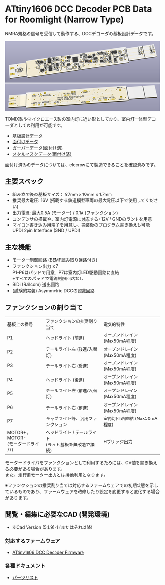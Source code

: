 # ATtiny1606 DCC Decoder PCB Data for Roomlight (Narrow Type)

NMRA規格の信号を受信して動作する、DCCデコーダの基板設計データです。

![PCB 3D Preview](image/m02f7ra-n-bottom.png)
![PCB 3D Preview](image/m02f7ra-n-top.png)

TOMIX製やマイクロエース製の室内灯に近い形としており、室内灯一体型デコーダとしての利用が可能です。

  * [基板設計データ](../RoomLightNarrow/KiCad)
  * [面付けデータ](../RoomLightNarrow/KiCad-Panelized)
  * [ガーバーデータ(面付け済)](../RoomLightNarrow/Gerber-Panelized)
  * [メタルマスクデータ(面付け済)](../RoomLightNarrow/Stencil-Panelized)
  
面付け済みのデータについては、elecrowにて製造できることを確認済みです。

## 主要スペック
  * 組み立て後の基板サイズ： 87mm x 10mm x 1.7mm
  * 推奨最大電圧: 16V (搭載する鉄道模型車両の最大電圧以下で使用してください)
  * 出力電流: 最大0.5A (モーター) / 0.1A (ファンクション)
  * コンデンサの搭載や、室内灯電源に対応する+12V / GNDのランドを用意
  * マイコン書き込み用端子を用意し、実装後のプログラム書き換えも可能<br>UPDI 2pin Interface (GND / UPDI)

## 主な機能
  * モーター制御回路 (BEMF読み取り回路付き)
  * ファンクション出力 x 7<br>P1-P6はパッドで用意、P7は室内灯LED駆動回路に直結<br>※すべてのパッドで電流制限回路なし
  * BiDi (Railcom) 送出回路
  * (試験的実装) Asymmetric DCCの認識回路

## ファンクションの割り当て
<table>
  <tr>
    <td>基板上の番号</td>
    <td>ファンクションの推奨割り当て</td>
    <td>電気的特性</td>
  </tr>
  <tr>
    <td>P1</td>
    <td>ヘッドライト (前進)</td>
    <td>オープンドレイン (Max50mA程度)</td>
  </tr>
  <tr>
    <td>P2</td>
    <td>テールライト左 (後進/入替灯)</td>
    <td>オープンドレイン (Max50mA程度)</td>
  </tr>
  <tr>
    <td>P3</td>
    <td>テールライト右 (後進)</td>
    <td>オープンドレイン (Max50mA程度)</td>
  </tr>
  <tr>
    <td>P4</td>
    <td>ヘッドライト (後進)</td>
    <td>オープンドレイン (Max50mA程度)</td>
  </tr>
  <tr>
    <td>P5</td>
    <td>テールライト左 (前進/入替灯)</td>
    <td>オープンドレイン (Max50mA程度)</td>
  </tr>
  <tr>
    <td>P6</td>
    <td>テールライト右 (前進)</td>
    <td>オープンドレイン (Max50mA程度)</td>
  </tr>
  <tr>
    <td>P7</td>
    <td>キャブライト等、汎用ファンクション</td>
    <td>室内灯回路直結 (Max50mA程度)</td>
  </tr>
  <tr>
    <td>MOTOR+ / MOTOR-<br>(モータードライバ)</td>
    <td>ヘッドライト / テールライト<br>(ライト基板を無改造で接続)</td>
    <td>Hブリッジ出力</td>
  </tr>
</table>

モータードライバをファンクションとして利用するためには、CV値を書き換える必要がある場合があります。
<br>また、走行用モーター出力とは排他利用となります。

※ファンクションの推奨割り当ては対応するファームウェアでの初期状態を示しているものであり、ファームウェアを改修したり設定を変更すると変化する場合があります。

## 閲覧・編集に必要なCAD (開発環境)
  * KiCad Version (5.1.9)-1 (またはそれ以降)

### 対応するファームウェア
  * [ATtiny1606 DCC Decoder Firmware](https://github.com/ytsurui/dcc-decoder2-firmware)

### 各種ドキュメント
  * [パーツリスト](partslist-RoomlightNarrow.md)
